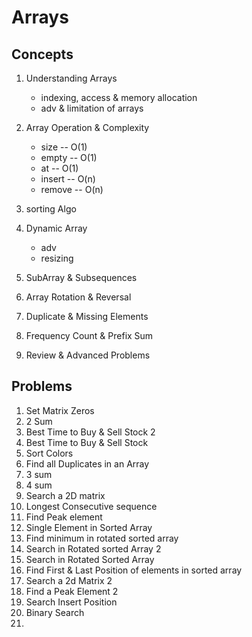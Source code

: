 # Arrays

## Concepts
1. Understanding Arrays
    - indexing, access & memory allocation
    - adv & limitation of arrays
2. Array Operation & Complexity
    - size -- O(1)
    - empty -- O(1)
    - at -- O(1)
    - insert -- O(n)
    - remove -- O(n)
3. sorting Algo
4. Dynamic Array
    - adv
    - resizing

5. SubArray & Subsequences
6. Array Rotation & Reversal
7. Duplicate & Missing Elements
8. Frequency Count & Prefix Sum
9. Review & Advanced Problems

## Problems
1. Set Matrix Zeros
2. 2 Sum
3. Best Time to Buy & Sell Stock 2
4. Best Time to Buy & Sell Stock 
5. Sort Colors
6. Find all Duplicates in an Array
7. 3 sum
8. 4 sum
9. Search a 2D matrix
10. Longest Consecutive sequence
11. Find Peak element
12. Single Element in Sorted Array
13. Find minimum in rotated sorted array
14. Search in Rotated sorted Array 2
15. Search in Rotated Sorted Array
16. Find First & Last Position of elements in sorted array
17. Search a 2d Matrix 2
18. Find a Peak Element 2
19. Search Insert Position
20. Binary Search
21. 
